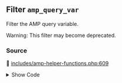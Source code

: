 ## Filter `amp_query_var`


Filter the AMP query variable.

Warning: This filter may become deprecated.

### Source

:link: [includes/amp-helper-functions.php:609](../../includes/amp-helper-functions.php#L609)

<details>
<summary>Show Code</summary>

```php
return apply_filters( 'amp_query_var', defined( 'AMP_QUERY_VAR' ) ? AMP_QUERY_VAR : QueryVar::AMP );
```

</details>
